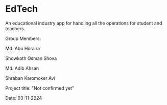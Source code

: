 # EdTech
An educational industry app for handling all the operations for student and teachers. 

Group Members:

Md. Abu Horaira

Showkoth Osman Shova

Md. Adib Ahsan

Shraban Karomoker Avi


Project title: "Not confirmed yet"

Date: 03-11-2024

